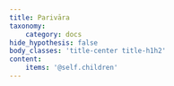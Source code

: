 ```yaml
---
title: Parivāra
taxonomy:
    category: docs
hide_hypothesis: false
body_classes: 'title-center title-h1h2'
content:
    items: '@self.children'
---
```


